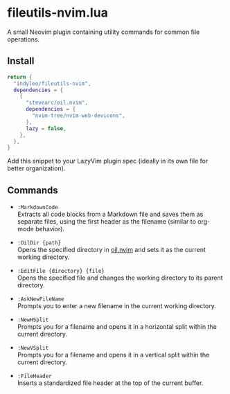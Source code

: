 # fileutils-nvim.lua

A small Neovim plugin containing utility commands for common file operations.

## Install
```lua
return {
  "indyleo/fileutils-nvim",
  dependencies = {
    {
      "stevearc/oil.nvim",
      dependencies = {
        "nvim-tree/nvim-web-devicons",
      },
      lazy = false,
    },
  },
}
```

Add this snippet to your LazyVim plugin spec (ideally in its own file for better organization).

## Commands

- `:MarkdownCode`  
  Extracts all code blocks from a Markdown file and saves them as separate files, using the first header as the filename (similar to org-mode behavior).

- `:OilDir {path}`  
  Opens the specified directory in [oil.nvim](https://github.com/stevearc/oil.nvim) and sets it as the current working directory.

- `:EditFile {directory} {file}`  
  Opens the specified file and changes the working directory to its parent directory.

- `:AskNewFileName`  
  Prompts you to enter a new filename in the current working directory.

- `:NewHSplit`  
  Prompts you for a filename and opens it in a horizontal split within the current directory.

- `:NewVSplit`  
  Prompts you for a filename and opens it in a vertical split within the current directory.

- `:FileHeader`  
  Inserts a standardized file header at the top of the current buffer.